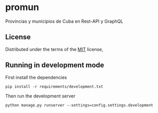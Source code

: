 # promun
Provincias y municipios de Cuba en Rest-API y GraphQL

License
-------

Distributed under the terms of the [MIT](LICENSE) license,

Running in development mode
------
First install the dependencies

    pip install -r requirements/development.txt
Then run the development server

    python manage.py runserver --settings=config.settings.development
